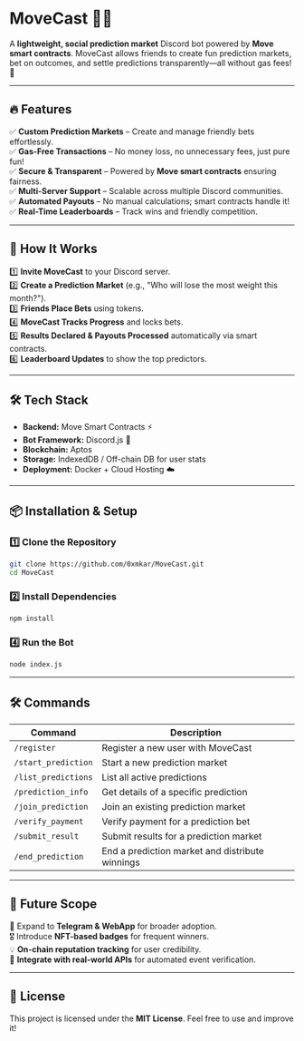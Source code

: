# MoveCast 🎲✨

A **lightweight, social prediction market** Discord bot powered by **Move smart contracts**. MoveCast allows friends to create fun prediction markets, bet on outcomes, and settle predictions transparently—all without gas fees! 🚀

---

## 🔥 Features

✅ **Custom Prediction Markets** – Create and manage friendly bets effortlessly.  
✅ **Gas-Free Transactions** – No money loss, no unnecessary fees, just pure fun!  
✅ **Secure & Transparent** – Powered by **Move smart contracts** ensuring fairness.  
✅ **Multi-Server Support** – Scalable across multiple Discord communities.  
✅ **Automated Payouts** – No manual calculations; smart contracts handle it!  
✅ **Real-Time Leaderboards** – Track wins and friendly competition.  

---

## 🚀 How It Works

1️⃣ **Invite MoveCast** to your Discord server.  
2️⃣ **Create a Prediction Market** (e.g., "Who will lose the most weight this month?").  
3️⃣ **Friends Place Bets** using tokens.  
4️⃣ **MoveCast Tracks Progress** and locks bets.  
5️⃣ **Results Declared & Payouts Processed** automatically via smart contracts.  
6️⃣ **Leaderboard Updates** to show the top predictors.  

---

## 🛠️ Tech Stack

- **Backend:** Move Smart Contracts ⚡  
- **Bot Framework:** Discord.js 🤖  
- **Blockchain:** Aptos  
- **Storage:** IndexedDB / Off-chain DB for user stats  
- **Deployment:** Docker + Cloud Hosting ☁️  

---

## 📦 Installation & Setup

### 1️⃣ Clone the Repository
```sh
git clone https://github.com/0xmkar/MoveCast.git
cd MoveCast
```

### 2️⃣ Install Dependencies
```sh
npm install
```

### 4️⃣ Run the Bot
```sh
node index.js
```

---

## 🛠 Commands

| Command                 | Description |
|-------------------------|-------------|
| `/register`             | Register a new user with MoveCast |
| `/start_prediction`     | Start a new prediction market |
| `/list_predictions`     | List all active predictions |
| `/prediction_info`      | Get details of a specific prediction |
| `/join_prediction`      | Join an existing prediction market |
| `/verify_payment`       | Verify payment for a prediction bet |
| `/submit_result`        | Submit results for a prediction market |
| `/end_prediction`       | End a prediction market and distribute winnings |

---

## 🔮 Future Scope

🚀 Expand to **Telegram & WebApp** for broader adoption.  
🎖️ Introduce **NFT-based badges** for frequent winners.  
💡 **On-chain reputation tracking** for user credibility.  
🔗 **Integrate with real-world APIs** for automated event verification.  

---

## 📜 License

This project is licensed under the **MIT License**. Feel free to use and improve it!
